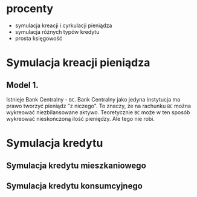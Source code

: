 # procenty

- symulacja kreacji i cyrkulacji pieniądza
- symulacja różnych typów kredytu
- prosta księgowość

# Symulacja kreacji pieniądza

## Model 1. 

Istnieje Bank Centralny - `BC`. Bank Centralny jako jedyna instytucja ma prawo tworzyć pieniądz "z niczego". To znaczy, że na rachunku `BC` można wykreować niezbilansowane aktywo. Teoretycznie `BC` może w ten sposób wykreować nieskończoną ilość pieniędzy. Ale tego nie robi.


# Symulacja kredytu

## Symulacja kredytu mieszkaniowego

## Symulacja kredytu konsumcyjnego